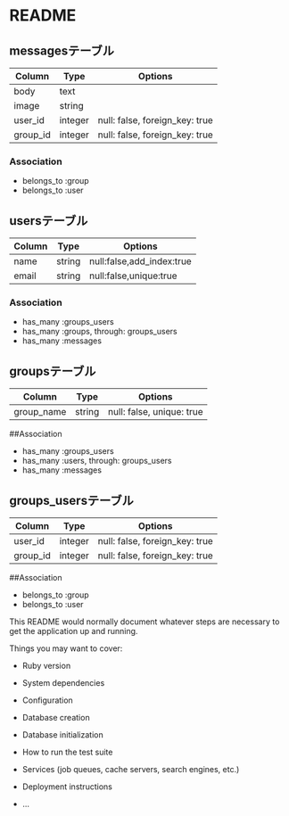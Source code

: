 # README

## messagesテーブル

|Column|Type|Options|
|------|----|-------|
|body|text|
|image|string|
|user_id|integer| null: false, foreign_key: true|
|group_id|integer| null: false, foreign_key: true|
### Association
- belongs_to :group
- belongs_to :user

## usersテーブル

|Column|Type|Options|
|------|----|-------|
|name|string|null:false,add_index:true|
|email|string|null:false,unique:true|

### Association
- has_many :groups_users
- has_many :groups, through: groups_users
- has_many :messages

## groupsテーブル

|Column| Type| Options|
|------|-----|--------|
|group_name| string| null: false, unique: true|

##Association
- has_many :groups_users
- has_many :users, through: groups_users
- has_many :messages

## groups_usersテーブル

|Column| Type| Options|
|------|-----|--------|
|user_id| integer| null: false, foreign_key: true|
|group_id| integer| null: false, foreign_key: true|

##Association
- belongs_to :group
- belongs_to :user

This README would normally document whatever steps are necessary to get the
application up and running.

Things you may want to cover:

* Ruby version

* System dependencies

* Configuration

* Database creation

* Database initialization

* How to run the test suite

* Services (job queues, cache servers, search engines, etc.)

* Deployment instructions

* ...
